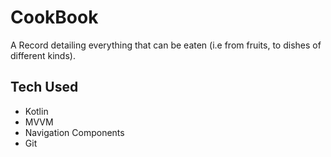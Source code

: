 # CookBook
A Record detailing everything that can be eaten (i.e from fruits, to dishes of different kinds).

## Tech Used
- Kotlin
- MVVM
- Navigation Components
- Git